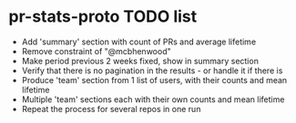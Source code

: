 # pr-stats-proto TODO list

* Add 'summary' section with count of PRs and average lifetime
* Remove constraint of "@mcbhenwood"
* Make period previous 2 weeks fixed, show in summary section
* Verify that there is no pagination in the results - or handle it if there is
* Produce 'team' section from 1 list of users, with their counts and mean lifetime
* Multiple 'team' sections each with their own counts and mean lifetime
* Repeat the process for several repos in one run